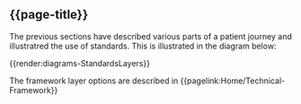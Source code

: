 ## {{page-title}}

The previous sections have described various parts of a patient journey and illustratred the use of standards. This is illustrated in the diagram below:

{{render:diagrams-StandardsLayers}}

The framework layer options are described in {{pagelink:Home/Technical-Framework}}



